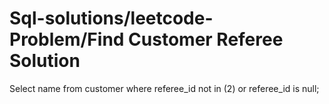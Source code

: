 # Sql-solutions/leetcode-Problem/Find Customer Referee Solution
Select name from customer where referee_id not in (2) or referee_id is null;
